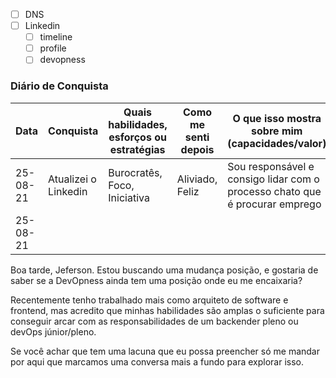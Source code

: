 - [ ] DNS
- [ ] Linkedin
	- [ ] timeline
	- [ ] profile
	- [ ] devopness

### Diário de Conquista

| Data     | Conquista            | Quais habilidades, esforços ou estratégias | Como me senti depois | O que isso mostra sobre mim (capacidades/valor)                             |
| -------- | -------------------- | ------------------------------------------ | -------------------- | --------------------------------------------------------------------------- |
| 25-08-21 | Atualizei o Linkedin | Burocratês, Foco, Iniciativa               | Aliviado, Feliz      | Sou responsável e consigo lidar com o processo chato que é procurar emprego |
| 25-08-21 |                      |                                            |                      |                                                                             |

Boa tarde, Jeferson. Estou buscando uma mudança posição, e gostaria de saber se a DevOpness ainda tem uma posição onde eu me encaixaria?

Recentemente tenho trabalhado mais como arquiteto de software e frontend, mas acredito que minhas habilidades são amplas o suficiente para conseguir arcar com as responsabilidades de um backender pleno ou devOps júnior/pleno.

Se você achar que tem uma lacuna que eu possa preencher só me mandar por aqui que marcamos uma conversa mais a fundo para explorar isso.
